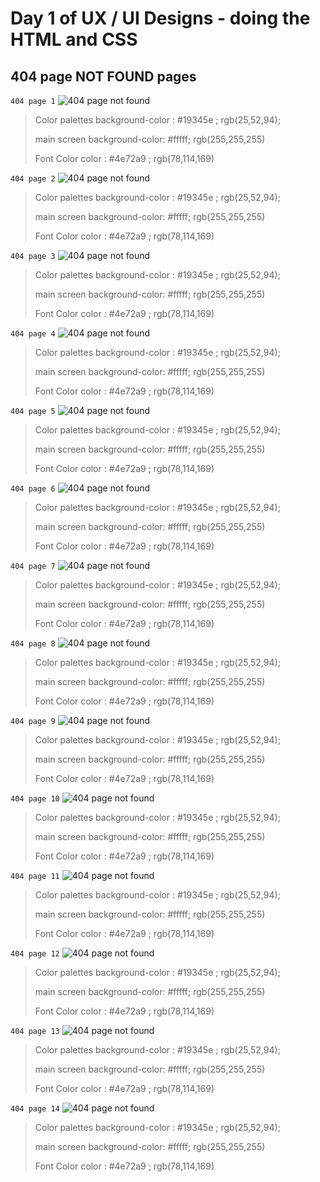 # Day 1 of UX / UI Designs - doing the HTML and CSS

## 404 page NOT FOUND pages


`404 page 1`
<img src="./assets/not-found-1.png" alt="404 page not found" />

> Color palettes
> background-color : #19345e ;  rgb(25,52,94);
>  
> main screen
> background-color: #fffff; rgb(255,255,255)
> 
> Font Color
> color : #4e72a9 ;  rgb(78,114,169)




`404 page 2`
<img src="./assets/not-found-2.jpg" alt="404 page not found" />

> Color palettes
> background-color : #19345e ;  rgb(25,52,94);
>  
> main screen
> background-color: #fffff; rgb(255,255,255)
> 
> Font Color
> color : #4e72a9 ;  rgb(78,114,169)


`404 page 3`
<img src="./assets/not-found-3.jpg" alt="404 page not found" />

> Color palettes
> background-color : #19345e ;  rgb(25,52,94);
>  
> main screen
> background-color: #fffff; rgb(255,255,255)
> 
> Font Color
> color : #4e72a9 ;  rgb(78,114,169)




`404 page 4`
<img src="./assets/not-found-4.jpg" alt="404 page not found" />

> Color palettes
> background-color : #19345e ;  rgb(25,52,94);
>  
> main screen
> background-color: #fffff; rgb(255,255,255)
> 
> Font Color
> color : #4e72a9 ;  rgb(78,114,169)



`404 page 5`
<img src="./assets/not-found-5.jpg" alt="404 page not found" />

> Color palettes
> background-color : #19345e ;  rgb(25,52,94);
>  
> main screen
> background-color: #fffff; rgb(255,255,255)
> 
> Font Color
> color : #4e72a9 ;  rgb(78,114,169)




`404 page 6`
<img src="./assets/not-found-6.jpg" alt="404 page not found" />

> Color palettes
> background-color : #19345e ;  rgb(25,52,94);
>  
> main screen
> background-color: #fffff; rgb(255,255,255)
> 
> Font Color
> color : #4e72a9 ;  rgb(78,114,169)


`404 page 7`
<img src="./assets/not-found-7.jpg" alt="404 page not found" />

> Color palettes
> background-color : #19345e ;  rgb(25,52,94);
>  
> main screen
> background-color: #fffff; rgb(255,255,255)
> 
> Font Color
> color : #4e72a9 ;  rgb(78,114,169)




`404 page 8`
<img src="./assets/not-found-8.jpg" alt="404 page not found" />

> Color palettes
> background-color : #19345e ;  rgb(25,52,94);
>  
> main screen
> background-color: #fffff; rgb(255,255,255)
> 
> Font Color
> color : #4e72a9 ;  rgb(78,114,169)

`404 page 9`
<img src="./assets/not-found-9.jpg" alt="404 page not found" />

> Color palettes
> background-color : #19345e ;  rgb(25,52,94);
>  
> main screen
> background-color: #fffff; rgb(255,255,255)
> 
> Font Color
> color : #4e72a9 ;  rgb(78,114,169)




`404 page 10`
<img src="./assets/not-found-10.jpg" alt="404 page not found" />

> Color palettes
> background-color : #19345e ;  rgb(25,52,94);
>  
> main screen
> background-color: #fffff; rgb(255,255,255)
> 
> Font Color
> color : #4e72a9 ;  rgb(78,114,169)


`404 page 11`
<img src="./assets/not-found-11.jpg" alt="404 page not found" />

> Color palettes
> background-color : #19345e ;  rgb(25,52,94);
>  
> main screen
> background-color: #fffff; rgb(255,255,255)
> 
> Font Color
> color : #4e72a9 ;  rgb(78,114,169)




`404 page 12`
<img src="./assets/not-found-12.jpg" alt="404 page not found" />

> Color palettes
> background-color : #19345e ;  rgb(25,52,94);
>  
> main screen
> background-color: #fffff; rgb(255,255,255)
> 
> Font Color
> color : #4e72a9 ;  rgb(78,114,169)



`404 page 13`
<img src="./assets/not-found-13.jpg" alt="404 page not found" />

> Color palettes
> background-color : #19345e ;  rgb(25,52,94);
>  
> main screen
> background-color: #fffff; rgb(255,255,255)
> 
> Font Color
> color : #4e72a9 ;  rgb(78,114,169)




`404 page 14`
<img src="./assets/not-found-14.jpg" alt="404 page not found" />

> Color palettes
> background-color : #19345e ;  rgb(25,52,94);
>  
> main screen
> background-color: #fffff; rgb(255,255,255)
> 
> Font Color
> color : #4e72a9 ;  rgb(78,114,169)
































































